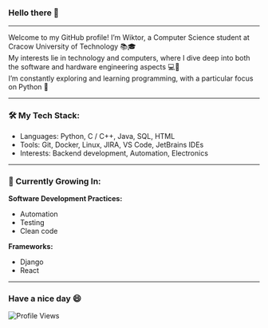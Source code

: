 ### Hello there 👋
---
Welcome to my GitHub profile! I’m Wiktor, a Computer Science student at Cracow University of Technology 📚🎓 <br>
My interests lie in technology and computers, where I dive deep into both the software and hardware engineering aspects 💻🚀<br>
I’m constantly exploring and learning programming, with a particular focus on Python 🐍

---

### 🛠️ My Tech Stack:

- Languages: Python, C / C++, Java, SQL, HTML<br>
- Tools: Git, Docker, Linux, JIRA, VS Code, JetBrains IDEs<br> 
- Interests: Backend development, Automation, Electronics

---
### 🌱 Currently Growing In:

**Software Development Practices:** 
- Automation
- Testing
- Clean code<br>

**Frameworks:**
- Django
- React
---
### Have a nice day 😄

![Profile Views](https://komarev.com/ghpvc/?username=PotatoZip&color=blue)
